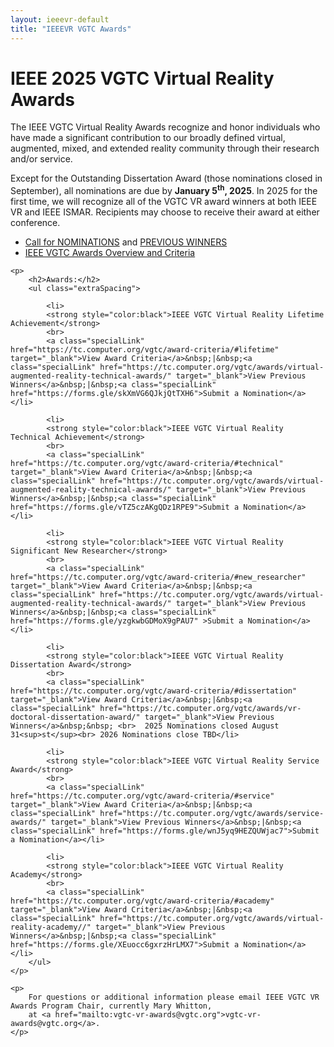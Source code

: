 ```yaml
---
layout: ieeevr-default
title: "IEEEVR VGTC Awards"
---
```


<div>
    <h1>IEEE 2025 VGTC Virtual Reality Awards</h1>
    <p>
        The IEEE VGTC Virtual Reality Awards recognize and honor individuals who have made a significant contribution to our broadly defined virtual, augmented, mixed, and extended reality community through their research and/or service. 
    </p>
    <p>
        Except for the Outstanding Dissertation Award (those nominations closed in September), all nominations are due by <strong>January 5<sup>th</sup>, 2025</strong>.  In 2025 for the first time, we will recognize all of the VGTC VR award winners at both IEEE VR and IEEE ISMAR.  Recipients may choose to receive their award at either conference.
    </p>
    <ul class="extraSpacing">
        <li>
            <a href="{{"/assets/award/IEEE VGTC VR Awards 2025 Call for Nominations.pdf" | relative_url } target="_blank"}">Call for NOMINATIONS</a> and <a href="https://ieeevr.org/vgtc/VR_best_dissertation/index.html" target="_blank">PREVIOUS WINNERS</a>
        </li>
        <li>
            <a href="https://tc.computer.org/vgtc/award-criteria/" target="_blank">IEEE VGTC Awards Overview and Criteria</a>
        </li>
    </ul>   
    
    <p>
        <h2>Awards:</h2>
        <ul class="extraSpacing">
		
            <li>
            <strong style="color:black">IEEE VGTC Virtual Reality Lifetime Achievement</strong>
            <br>
            <a class="specialLink" href="https://tc.computer.org/vgtc/award-criteria/#lifetime" target="_blank">View Award Criteria</a>&nbsp;|&nbsp;<a class="specialLink" href="https://tc.computer.org/vgtc/awards/virtual-augmented-reality-technical-awards/" target="_blank">View Previous Winners</a>&nbsp;|&nbsp;<a class="specialLink" href="https://forms.gle/skXmVG6QJkjQtTXH6">Submit a Nomination</a></li>

            <li>
            <strong style="color:black">IEEE VGTC Virtual Reality Technical Achievement</strong>
            <br>
            <a class="specialLink" href="https://tc.computer.org/vgtc/award-criteria/#technical" target="_blank">View Award Criteria</a>&nbsp;|&nbsp;<a class="specialLink" href="https://tc.computer.org/vgtc/awards/virtual-augmented-reality-technical-awards/" target="_blank">View Previous Winners</a>&nbsp;|&nbsp;<a class="specialLink" href="https://forms.gle/vTZ5czAKgQDz1RPE9">Submit a Nomination</a></li>

            <li>
            <strong style="color:black">IEEE VGTC Virtual Reality Significant New Researcher</strong>
            <br>
            <a class="specialLink" href="https://tc.computer.org/vgtc/award-criteria/#new_researcher" target="_blank">View Award Criteria</a>&nbsp;|&nbsp;<a class="specialLink" href="https://tc.computer.org/vgtc/awards/virtual-augmented-reality-technical-awards/" target="_blank">View Previous Winners</a>&nbsp;|&nbsp;<a class="specialLink" href="https://forms.gle/yzgkwbGDMoX9gPAU7" >Submit a Nomination</a></li>

            <li>
            <strong style="color:black">IEEE VGTC Virtual Reality Dissertation Award</strong>
            <br>
            <a class="specialLink" href="https://tc.computer.org/vgtc/award-criteria/#dissertation" target="_blank">View Award Criteria</a>&nbsp;|&nbsp;<a class="specialLink" href="https://tc.computer.org/vgtc/awards/vr-doctoral-dissertation-award/" target="_blank">View Previous Winners</a>&nbsp;&nbsp; <br>  2025 Nominations closed August 31<sup>st</sup><br> 2026 Nominations close TBD</li>

            <li>
            <strong style="color:black">IEEE VGTC Virtual Reality Service Award</strong>
            <br>
            <a class="specialLink" href="https://tc.computer.org/vgtc/award-criteria/#service" target="_blank">View Award Criteria</a>&nbsp;|&nbsp;<a class="specialLink" href="https://tc.computer.org/vgtc/awards/service-awards/" target="_blank">View Previous Winners</a>&nbsp;|&nbsp;<a class="specialLink" href="https://forms.gle/wnJ5yq9HEZQUWjac7">Submit a Nomination</a></li>

            <li>
            <strong style="color:black">IEEE VGTC Virtual Reality Academy</strong>
            <br>
            <a class="specialLink" href="https://tc.computer.org/vgtc/award-criteria/#academy" target="_blank">View Award Criteria</a>&nbsp;|&nbsp;<a class="specialLink" href="https://tc.computer.org/vgtc/awards/virtual-reality-academy//" target="_blank">View Previous Winners</a>&nbsp;|&nbsp;<a class="specialLink" href="https://forms.gle/XEuocc6gxrzHrLMX7">Submit a Nomination</a></li>            
        </ul>
    </p>

    <p>
        For questions or additional information please email IEEE VGTC VR Awards Program Chair, currently Mary Whitton, 
        at <a href="mailto:vgtc-vr-awards@vgtc.org">vgtc-vr-awards@vgtc.org</a>.
    </p>

</div>
